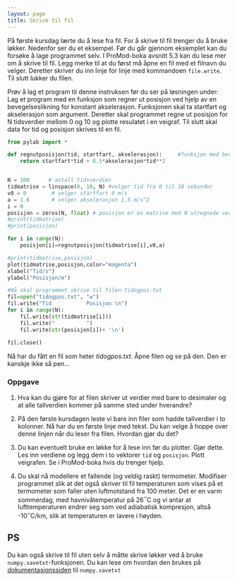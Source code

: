 ```yaml
---
layout: page
title: Skrive til fil
---
```


På første kursdag lærte du å lese fra fil. For å skrive til fil trenger du å bruke løkker. Nedenfor ser du et eksempel. Før du går gjennom eksemplet kan du forsøke å lage programmet selv. 
I ProMod-boka avsnitt 5.3 kan du lese mer om å skrive til fil. Legg merke til at du først må åpne en fil med et filnavn du velger. Deretter skriver du inn linje for linje med kommandoen `file.write`. Til slutt lukker du filen.  


Prøv å lag et program til denne instruksen før du ser på løsningen under: 
Lag et program med en funksjon som regner ut posisjon ved hjelp av en bevegelseslikning for konstant akselerasjon. Funksjonen skal ta startfart og akselerasjon som argument. Deretter skal programmet regne ut posisjon for N tidsverdier mellom 0 og 10 og plotte resulatet i en veigraf. Til slutt skal data for tid og posisjon skrives til en fil. 


```python
from pylab import *

def regnutposisjon(tid, startfart, akselerasjon):     #funksjon med bevegelsesformel
    return startfart*tid + 0.5*akselerasjon*tid**2


N = 100      # antall tidsverdier
tidmatrise = linspace(0, 10, N) #velger tid fra 0 til 10 sekunder
v0 = 0        # velger startfart 0 m/s
a = 1.6       # velger akselerasjon 1.5 m/s^2
i = 0
posisjon = zeros(N, float) # posisjon er en matrise med N utregnede verdier
#print(tidmatrise)
#print(posisjon)

for i in range(N):
    posisjon[i]=regnutposisjon(tidmatrise[i],v0,a)

#print(tidmatrise,posisjon)
plot(tidmatrise,posisjon,color="magenta")
xlabel("Tid/s")
ylabel("Posisjon/m")

#Nå skal programmet skrive til filen tidogpos.txt
fil=open("tidogpos.txt", "w")
fil.write("Tid           Posisjon \n")
for i in range(N):
    fil.write(str(tidmatrise[i]))
    fil.write("          ")
    fil.write(str(posisjon[i])+ '\n')
    
fil.close()

```

Nå har du fått en fil som heter *tidogpos.txt*. Åpne filen og se på den. Den er kanskje ikke så pen... 

### Oppgave
1. Hva kan du gjøre for at filen skriver ut verdier med bare to desimaler og at alle tallverdien kommer på samme sted under hverandre? 

2. På den første kursdagen leste vi bare inn filer som hadde tallverdier i to kolonner. Nå har du en første linje med tekst. Du kan velge å hoppe over denne linjen når du leser fra filen. Hvordan gjør du det? 

3. Du kan eventuelt bruke en løkke for å lese inn før du plotter. Gjør dette. Les inn verdiene og legg dem i to vektorer `tid` og `posisjon`. Plott veigrafen. Se i ProMod-boka hvis du trenger hjelp. 

4. Du skal nå modellere et fallende (og veldig raskt) termometer. Modifiser programmet slik at det også skriver til fil temperaturen som vises på et termometer som faller uten luftmotstand fra 100 meter. Det er en varm sommerdag, med havnivåtemperatur på 26$^\circ$C og vi antar at lufttemperaturen endrer seg som ved adiabatisk kompresjon, altså -10$^\circ$C/km, slik at temperaturen er lavere i høyden. 

## PS
Du kan også skrive til fil uten selv å måtte skrive løkker ved å bruke `numpy.savetxt`-funksjonen. Du kan lese om hvordan den brukes på [dokumentasjonssiden](https://docs.scipy.org/doc/numpy-1.14.5/reference/generated/numpy.savetxt.html) til `numpy.savetxt`

